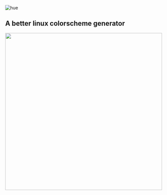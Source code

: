![hue](https://user-images.githubusercontent.com/49824803/186808032-c1f1011a-d8cd-4dd8-b69a-30860ba13ae5.png)


## A better linux colorscheme generator

<img src="https://user-images.githubusercontent.com/49824803/186808895-477cb8f3-cc5f-4708-a8c3-c6b2ec720b9c.png" width="500">
